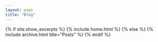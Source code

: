 ```yaml
---
layout: page
title: "Blog"
---
```


{% if site.show_excerpts %}
  {% include home.html %}
{% else %}
  {% include archive.html title="Posts" %}
{% endif %}
